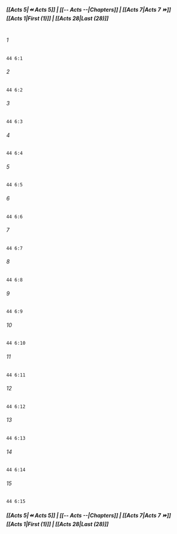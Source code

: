 
##### **[[Acts 5|⏪ Acts 5]] | [[-- Acts --|Chapters]] | [[Acts 7|Acts 7 ⏩]]**<br>**[[Acts 1|First (1)]] | [[Acts 28|Last (28)]]**<br><br>

###### 1
``` verse
44 6:1
```
###### 2
``` verse
44 6:2
```
###### 3
``` verse
44 6:3
```
###### 4
``` verse
44 6:4
```
###### 5
``` verse
44 6:5
```
###### 6
``` verse
44 6:6
```
###### 7
``` verse
44 6:7
```
###### 8
``` verse
44 6:8
```
###### 9
``` verse
44 6:9
```
###### 10
``` verse
44 6:10
```
###### 11
``` verse
44 6:11
```
###### 12
``` verse
44 6:12
```
###### 13
``` verse
44 6:13
```
###### 14
``` verse
44 6:14
```
###### 15
``` verse
44 6:15
```

##### **[[Acts 5|⏪ Acts 5]] | [[-- Acts --|Chapters]] | [[Acts 7|Acts 7 ⏩]]**<br>**[[Acts 1|First (1)]] | [[Acts 28|Last (28)]]**
